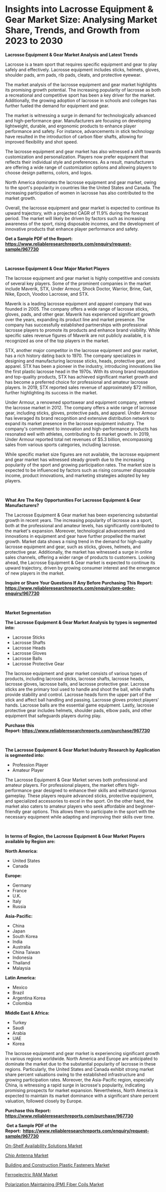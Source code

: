 <p><h1>Insights into Lacrosse Equipment & Gear Market Size: Analysing Market Share, Trends, and Growth from 2023 to 2030</h1></p><p><strong>Lacrosse Equipment & Gear Market Analysis and Latest Trends</strong></p>
<p><p>Lacrosse is a team sport that requires specific equipment and gear to play safely and effectively. Lacrosse equipment includes sticks, helmets, gloves, shoulder pads, arm pads, rib pads, cleats, and protective eyewear.</p><p>The market analysis of the lacrosse equipment and gear market highlights its promising growth potential. The increasing popularity of lacrosse as both a recreational and competitive sport has been a key driver for the market. Additionally, the growing adoption of lacrosse in schools and colleges has further fueled the demand for equipment and gear.</p><p>The market is witnessing a surge in demand for technologically advanced and high-performance gear. Manufacturers are focusing on developing lightweight, durable, and ergonomic products to enhance player performance and safety. For instance, advancements in stick technology have resulted in the introduction of carbon fiber shafts, allowing for improved flexibility and shot speed.</p><p>The lacrosse equipment and gear market has also witnessed a shift towards customization and personalization. Players now prefer equipment that reflects their individual style and preferences. As a result, manufacturers are offering a wide range of customization options and allowing players to choose design patterns, colors, and logos.</p><p>North America dominates the lacrosse equipment and gear market, owing to the sport's popularity in countries like the United States and Canada. The increasing participation of women in lacrosse has also contributed to the market growth.</p><p>Overall, the lacrosse equipment and gear market is expected to continue its upward trajectory, with a projected CAGR of 11.9% during the forecast period. The market will likely be driven by factors such as increasing awareness of the sport, rising disposable incomes, and the development of innovative products that enhance player performance and safety.</p></p>
<p><strong>Get a Sample PDF of the Report:&nbsp; <a href="https://www.reliableresearchreports.com/enquiry/request-sample/967730">https://www.reliableresearchreports.com/enquiry/request-sample/967730</a></strong></p>
<p>&nbsp;</p>
<p><strong>Lacrosse Equipment & Gear Major Market Players</strong></p>
<p><p>The lacrosse equipment and gear market is highly competitive and consists of several key players. Some of the prominent companies in the market include Maverik, STX, Under Armour, Shock Doctor, Warrior, Brine, Gait, Nike, Epoch, Voodoo Lacrosse, and STX.</p><p>Maverik is a leading lacrosse equipment and apparel company that was founded in 2005. The company offers a wide range of lacrosse sticks, gloves, pads, and other gear. Maverik has experienced significant growth over the years, expanding its product line and market presence. The company has successfully established partnerships with professional lacrosse players to promote its products and enhance brand visibility. While specific sales revenue figures of Maverik are not publicly available, it is recognized as one of the top players in the market.</p><p>STX, another major competitor in the lacrosse equipment and gear market, has a rich history dating back to 1970. The company specializes in designing and manufacturing lacrosse sticks, heads, protective gear, and apparel. STX has been a pioneer in the industry, introducing innovations like the first plastic lacrosse head in the 1970s. With its strong brand reputation and top-quality products, STX has achieved significant market growth and has become a preferred choice for professional and amateur lacrosse players. In 2019, STX reported sales revenue of approximately $72 million, further highlighting its success in the market.</p><p>Under Armour, a renowned sportswear and equipment company, entered the lacrosse market in 2012. The company offers a wide range of lacrosse gear, including sticks, gloves, protective pads, and apparel. Under Armour has leveraged its brand recognition and extensive distribution network to expand its market presence in the lacrosse equipment industry. The company's commitment to innovation and high-performance products has resonated well with athletes, contributing to its market growth. In 2019, Under Armour reported total net revenues of $5.3 billion, encompassing sales from various sports categories, including lacrosse.</p><p>While specific market size figures are not available, the lacrosse equipment and gear market has witnessed steady growth due to the increasing popularity of the sport and growing participation rates. The market size is expected to be influenced by factors such as rising consumer disposable income, product innovations, and marketing strategies adopted by key players.</p></p>
<p>&nbsp;</p>
<p><strong>What Are The Key Opportunities For Lacrosse Equipment & Gear Manufacturers?</strong></p>
<p><p>The Lacrosse Equipment & Gear market has been experiencing substantial growth in recent years. The increasing popularity of lacrosse as a sport, both at the professional and amateur levels, has significantly contributed to the market's expansion. Moreover, technological advancements and innovations in equipment and gear have further propelled the market growth. Market data shows a rising trend in the demand for high-quality lacrosse equipment and gear, such as sticks, gloves, helmets, and protective gear. Additionally, the market has witnessed a surge in online sales channels, offering a wider range of products to customers. Looking ahead, the Lacrosse Equipment & Gear market is expected to continue its upward trajectory, driven by growing consumer interest and the emergence of new players in the market.</p></p>
<p><strong>Inquire or Share Your Questions If Any Before Purchasing This Report: <a href="https://www.reliableresearchreports.com/enquiry/pre-order-enquiry/967730">https://www.reliableresearchreports.com/enquiry/pre-order-enquiry/967730</a></strong></p>
<p>&nbsp;</p>
<p><strong>Market Segmentation</strong></p>
<p><strong>The Lacrosse Equipment & Gear Market Analysis by types is segmented into:</strong></p>
<p><ul><li>Lacrosse Sticks</li><li>Lacrosse Shafts</li><li>Lacrosse Heads</li><li>Lacrosse Gloves</li><li>Lacrosse Balls</li><li>Lacrosse Protective Gear</li></ul></p>
<p><p>The lacrosse equipment and gear market consists of various types of products, including lacrosse sticks, lacrosse shafts, lacrosse heads, lacrosse gloves, lacrosse balls, and lacrosse protective gear. Lacrosse sticks are the primary tool used to handle and shoot the ball, while shafts provide stability and control. Lacrosse heads form the upper part of the stick and affect ball handling and passing. Lacrosse gloves protect players' hands. Lacrosse balls are the essential game equipment. Lastly, lacrosse protective gear includes helmets, shoulder pads, elbow pads, and other equipment that safeguards players during play.</p></p>
<p><strong>Purchase this Report:&nbsp;<a href="https://www.reliableresearchreports.com/purchase/967730">https://www.reliableresearchreports.com/purchase/967730</a></strong></p>
<p>&nbsp;</p>
<p><strong>The Lacrosse Equipment & Gear Market Industry Research by Application is segmented into:</strong></p>
<p><ul><li>Profession Player</li><li>Amateur Player</li></ul></p>
<p><p>The Lacrosse Equipment & Gear Market serves both professional and amateur players. For professional players, the market offers high-performance gear designed to enhance their skills and withstand rigorous gameplay. These players require advanced sticks, protective equipment, and specialized accessories to excel in the sport. On the other hand, the market also caters to amateur players who seek affordable and beginner-friendly gear options. This allows them to participate in the sport with the necessary equipment while adapting and improving their skills over time.</p></p>
<p>&nbsp;</p>
<p><strong>In terms of Region, the Lacrosse Equipment & Gear Market Players available by Region are:</strong></p>
<p>
    <p> <strong> North America: </strong>
        <ul>
            <li>United States</li>
            <li>Canada</li>
        </ul>
        </p> 
    <p> <strong> Europe: </strong>
        <ul>
            <li>Germany</li>
            <li>France</li>
            <li>U.K.</li>
            <li>Italy</li>
            <li>Russia</li>
        </ul>
        </p> 
    <p> <strong> Asia-Pacific: </strong>
        <ul>
            <li>China</li>
            <li>Japan</li>
            <li>South Korea</li>
            <li>India</li>
            <li>Australia</li>
            <li>China Taiwan</li>
            <li>Indonesia</li>
            <li>Thailand</li>
            <li>Malaysia</li>
        </ul>
        </p> 
    <p> <strong> Latin America: </strong>
        <ul>
            <li>Mexico</li>
            <li>Brazil</li>
            <li>Argentina Korea</li>
            <li>Colombia</li>
        </ul>
        </p> 
    <p> <strong> Middle East & Africa: </strong>
        <ul>
            <li>Turkey</li>
            <li>Saudi</li>
            <li>Arabia</li>
            <li>UAE</li>
            <li>Korea</li>
        </ul>
    </p>
    </p>
<p><p>The lacrosse equipment and gear market is experiencing significant growth in various regions worldwide. North America and Europe are anticipated to dominate the market due to the substantial popularity of lacrosse in these regions. Particularly, the United States and Canada exhibit strong market share percent valuations owing to the established infrastructure and growing participation rates. Moreover, the Asia-Pacific region, especially China, is witnessing a rapid surge in lacrosse's popularity, indicating promising prospects for market expansion. Nevertheless, North America is expected to maintain its market dominance with a significant share percent valuation, followed closely by Europe.</p></p>
<p><strong>Purchase this Report: <a href="https://www.reliableresearchreports.com/purchase/967730">https://www.reliableresearchreports.com/purchase/967730</a></strong></p>
<p>&nbsp;<strong>Get a Sample PDF of the Report:&nbsp;&nbsp;<a href="https://www.reliableresearchreports.com/enquiry/request-sample/967730">https://www.reliableresearchreports.com/enquiry/request-sample/967730</a></strong></p>
<p><strong></strong></p>
<p><p><a href="https://github.com/Chiragrp26/Market-Research-Report-List-1/blob/main/on-shelf-availability-solutions-market.md">On-Shelf Availability Solutions Market</a></p><p><a href="https://www.linkedin.com/pulse/decoding-chip-antenna-market-deep-dive-latest-trends-dxpte/">Chip Antenna Market</a></p><p><a href="https://github.com/santosh758595/Market-Research-Report-List-1/blob/main/building-and-construction-plastic-fasteners-market.md">Building and Construction Plastic Fasteners Market</a></p><p><a href="https://www.linkedin.com/pulse/ferroelectric-ram-market-research-report-unlocks-analysis-rtpae/">Ferroelectric RAM Market</a></p><p><a href="https://medium.com/@chiragreportprime/polarization-maintaining-pm-fiber-coils-market-outlook-industry-overview-and-forecast-2023-to-846162e8120b">Polarization Maintaining (PM) Fiber Coils Market</a></p></p>